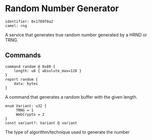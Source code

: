 # Random Number Generator

    identifier: 0x1789f0a2
    camel: rng

A service that generates true random number generated by a HRND or TRNG.

## Commands

    command random @ 0x80 {
        length: u8 { absolute_max=128 }
    }
    report random {
        data: bytes
    }

A command that generates a random buffer with the given length.

    enum Variant: u32 {
         TRNG = 1
         WebCrypto = 2
    }
    const variant?: Variant @ variant

The type of algorithm/technique used to generate the number